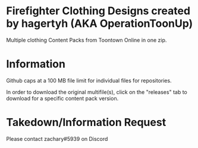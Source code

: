 # Firefighter Clothing Designs created by hagertyh (AKA OperationToonUp)

Multiple clothing Content Packs from Toontown Online in one zip.

# Information

Github caps at a 100 MB file limit for individual files for repositories.

In order to download the original multifile(s), click on the "releases" tab to download for a specific content pack version.


# Takedown/Information Request
Please contact zachary#5939 on Discord
